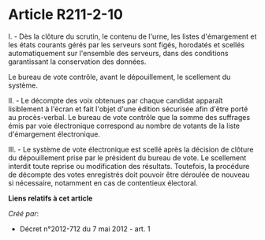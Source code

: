 # Article R211-2-10

I. - Dès la clôture du scrutin, le contenu de l'urne, les listes d'émargement et les états courants gérés par les serveurs
sont figés, horodatés et scellés automatiquement sur l'ensemble des serveurs, dans des conditions garantissant la
conservation des données. 

Le bureau de vote contrôle, avant le dépouillement, le scellement du système. 

II. - Le décompte des voix obtenues par chaque candidat apparaît lisiblement à l'écran et fait l'objet d'une édition
sécurisée afin d'être porté au procès-verbal. Le bureau de vote contrôle que la somme des suffrages émis par voie
électronique correspond au nombre de votants de la liste d'émargement électronique. 

III. - Le système de vote électronique est scellé après la décision de clôture du dépouillement prise par le président du
bureau de vote. Le scellement interdit toute reprise ou modification des résultats. Toutefois, la procédure de décompte des
votes enregistrés doit pouvoir être déroulée de nouveau si nécessaire, notamment en cas de contentieux électoral.

**Liens relatifs à cet article**

_Créé par_:

  - Décret n°2012-712 du 7 mai 2012 - art. 1
